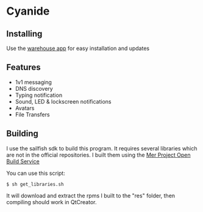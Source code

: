 Cyanide
==========

Installing
----------
Use the [warehouse app](https://openrepos.net/content/basil/warehouse-sailfishos) for easy installation and updates

Features
--------

- 1v1 messaging
- DNS discovery
- Typing notification
- Sound, LED & lockscreen notifications
- Avatars
- File Transfers

Building
--------

I use the sailfish sdk to build this program. It requires several
libraries which are not in the official repositories. I built them
using the [Mer Project Open Build Service](https://build.merproject.org/)

You can use this script:

``
$ sh get_libraries.sh
``

It will download and extract the rpms I built to the "res" folder,
   then compiling should work in QtCreator.
